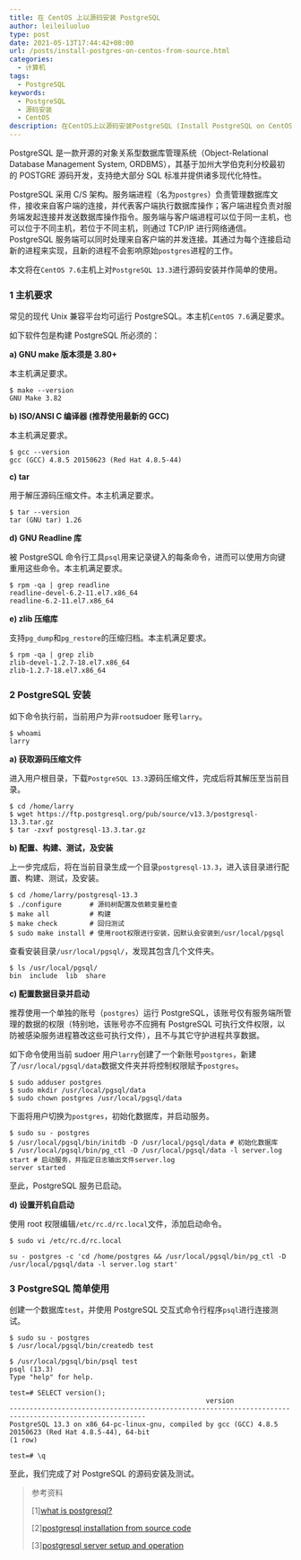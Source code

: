 ```yaml
---
title: 在 CentOS 上以源码安装 PostgreSQL
author: leileiluoluo
type: post
date: 2021-05-13T17:44:42+08:00
url: /posts/install-postgres-on-centos-from-source.html
categories:
  - 计算机
tags:
  - PostgreSQL
keywords:
  - PostgreSQL
  - 源码安装
  - CentOS
description: 在CentOS上以源码安装PostgreSQL (Install PostgreSQL on CentOS from Source)
---
```


PostgreSQL 是一款开源的对象关系型数据库管理系统（Object-Relational Database Management System, ORDBMS），其基于加州大学伯克利分校最初的 POSTGRE 源码开发，支持绝大部分 SQL 标准并提供诸多现代化特性。

PostgreSQL 采用 C/S 架构。服务端进程（名为`postgres`）负责管理数据库文件，接收来自客户端的连接，并代表客户端执行数据库操作；客户端进程负责对服务端发起连接并发送数据库操作指令。服务端与客户端进程可以位于同一主机，也可以位于不同主机，若位于不同主机，则通过 TCP/IP 进行网络通信。PostgreSQL 服务端可以同时处理来自客户端的并发连接。其通过为每个连接启动新的进程来实现，且新的进程不会影响原始`postgres`进程的工作。

本文将在`CentOS 7.6`主机上对`PostgreSQL 13.3`进行源码安装并作简单的使用。

### 1 主机要求

常见的现代 Unix 兼容平台均可运行 PostgreSQL。本主机`CentOS 7.6`满足要求。

如下软件包是构建 PostgreSQL 所必须的：

**a) GNU make 版本须是 3.80+**

本主机满足要求。

```shell
$ make --version
GNU Make 3.82
```

**b) ISO/ANSI C 编译器 (推荐使用最新的 GCC)**

本主机满足要求。

```shell
$ gcc --version
gcc (GCC) 4.8.5 20150623 (Red Hat 4.8.5-44)
```

**c) tar**

用于解压源码压缩文件。本主机满足要求。

```shell
$ tar --version
tar (GNU tar) 1.26
```

**d) GNU Readline 库**

被 PostgreSQL 命令行工具`psql`用来记录键入的每条命令，进而可以使用方向键重用这些命令。本主机满足要求。

```shell
$ rpm -qa | grep readline
readline-devel-6.2-11.el7.x86_64
readline-6.2-11.el7.x86_64
```

**e) zlib 压缩库**

支持`pg_dump`和`pg_restore`的压缩归档。本主机满足要求。

```shell
$ rpm -qa | grep zlib
zlib-devel-1.2.7-18.el7.x86_64
zlib-1.2.7-18.el7.x86_64
```

### 2 PostgreSQL 安装

如下命令执行前，当前用户为非`root`sudoer 账号`larry`。

```shell
$ whoami
larry
```

**a) 获取源码压缩文件**

进入用户根目录，下载`PostgreSQL 13.3`源码压缩文件，完成后将其解压至当前目录。

```shell
$ cd /home/larry
$ wget https://ftp.postgresql.org/pub/source/v13.3/postgresql-13.3.tar.gz
$ tar -zxvf postgresql-13.3.tar.gz
```

**b) 配置、构建、测试，及安装**

上一步完成后，将在当前目录生成一个目录`postgresql-13.3`，进入该目录进行配置、构建、测试，及安装。

```shell
$ cd /home/larry/postgresql-13.3
$ ./configure       # 源码树配置及依赖变量检查
$ make all          # 构建
$ make check        # 回归测试
$ sudo make install # 使用root权限进行安装，因默认会安装到/usr/local/pgsql
```

查看安装目录`/usr/local/pgsql/`，发现其包含几个文件夹。

```shell
$ ls /usr/local/pgsql/
bin  include  lib  share
```

**c) 配置数据目录并启动**

推荐使用一个单独的账号（`postgres`）运行 PostgreSQL，该账号仅有服务端所管理的数据的权限（特别地，该账号亦不应拥有 PostgreSQL 可执行文件权限，以防被感染服务进程篡改这些可执行文件），且不与其它守护进程共享数据。

如下命令使用当前 sudoer 用户`larry`创建了一个新账号`postgres`，新建了`/usr/local/pgsql/data`数据文件夹并将控制权限赋予`postgres`。

```shell
$ sudo adduser postgres
$ sudo mkdir /usr/local/pgsql/data
$ sudo chown postgres /usr/local/pgsql/data
```

下面将用户切换为`postgres`，初始化数据库，并启动服务。

```shell
$ sudo su - postgres
$ /usr/local/pgsql/bin/initdb -D /usr/local/pgsql/data # 初始化数据库
$ /usr/local/pgsql/bin/pg_ctl -D /usr/local/pgsql/data -l server.log start # 启动服务，并指定日志输出文件server.log
server started
```

至此，PostgreSQL 服务已启动。

**d) 设置开机自启动**

使用 root 权限编辑`/etc/rc.d/rc.local`文件，添加启动命令。

```shell
$ sudo vi /etc/rc.d/rc.local
```

```shell
su - postgres -c 'cd /home/postgres && /usr/local/pgsql/bin/pg_ctl -D /usr/local/pgsql/data -l server.log start'
```

### 3 PostgreSQL 简单使用

创建一个数据库`test`，并使用 PostgreSQL 交互式命令行程序`psql`进行连接测试。

```shell
$ sudo su - postgres
$ /usr/local/pgsql/bin/createdb test
```

```text
$ /usr/local/pgsql/bin/psql test
psql (13.3)
Type "help" for help.

test=# SELECT version();
                                                 version
--------------------------------------------------------------------------------------------------------
PostgreSQL 13.3 on x86_64-pc-linux-gnu, compiled by gcc (GCC) 4.8.5 20150623 (Red Hat 4.8.5-44), 64-bit
(1 row)

test=# \q
```

至此，我们完成了对 PostgreSQL 的源码安装及测试。

> 参考资料
>
> [1][what is postgresql?](https://www.postgresql.org/docs/current/intro-whatis.html)
>
> [2][postgresql installation from source code](https://www.postgresql.org/docs/current/installation.html)
>
> [3][postgresql server setup and operation](hhttps://www.postgresql.org/docs/current/runtime.html)
